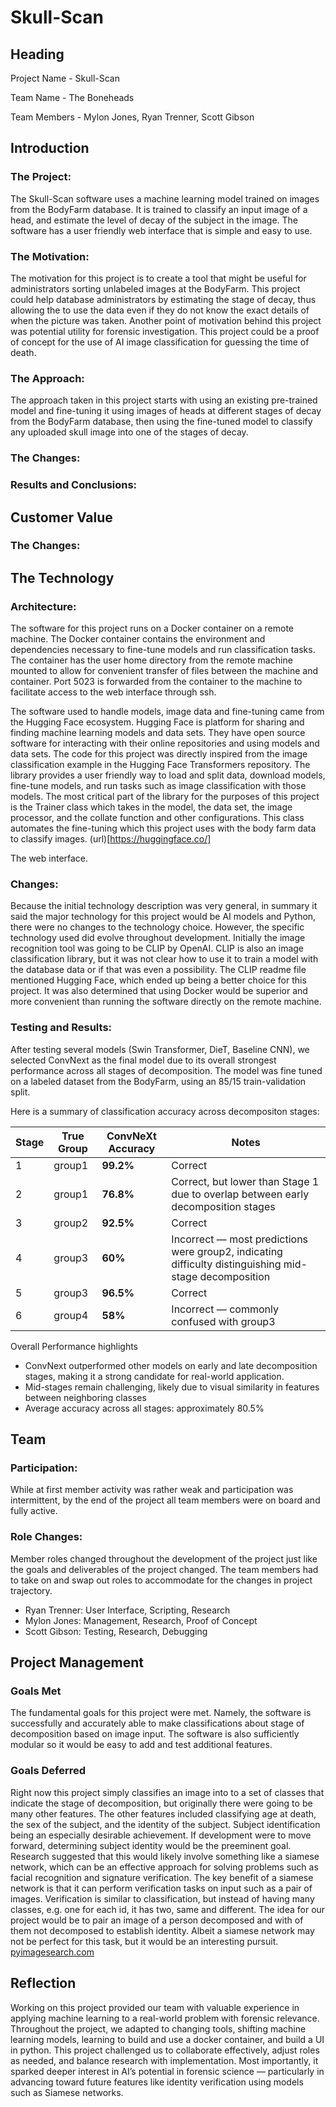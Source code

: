 # Skull-Scan

## Heading
Project Name - Skull-Scan 

Team Name - The Boneheads

Team Members - Mylon Jones, Ryan Trenner, Scott Gibson

## Introduction

### The Project:
The Skull-Scan software uses a machine learning model trained on images from the BodyFarm database. It is trained to classify an input image of a head, and estimate the level of decay of the subject in the image. The software has a user friendly web interface that is simple and easy to use.

### The Motivation:
The motivation for this project is to create a tool that might be useful for administrators sorting unlabeled images at the BodyFarm. This project could help database administrators by estimating the stage of decay, thus allowing the to use the data even if they do not know the exact details of when the picture was taken. Another point of motivation behind this project was potential utility for forensic investigation. This project could be a proof of concept for the use of AI image classification for guessing the time of death.

### The Approach:
The approach taken in this project starts with using an existing pre-trained model and fine-tuning it using images of heads at different stages of decay from the BodyFarm database, then using the fine-tuned model to classify any uploaded skull image into one of the stages of decay.

### The Changes:


### Results and Conclusions:


## Customer Value

### The Changes:


## The Technology

### Architecture:

The software for this project runs on a Docker container on a remote machine. The Docker container contains the environment and dependencies necessary to fine-tune models and run classification tasks. The container has the user home directory from the remote machine mounted to allow for convenient transfer of files between the machine and container. Port 5023 is forwarded from the container to the machine to facilitate access to the web interface through ssh.

The software used to handle models, image data and fine-tuning came from the Hugging Face ecosystem. Hugging Face is platform for sharing and finding machine learning models and data sets. They have open source software for interacting with their online repositories and using models and data sets. The code for this project was directly inspired from the image classification example in the Hugging Face Transformers repository. The library provides a user friendly way to load and split data, download models, fine-tune models, and run tasks such as image classification with those models. The most critical part of the library for the purposes of this project is the Trainer class which takes in the model, the data set, the image processor, and the collate function and other configurations. This class automates the fine-tuning which this project uses with the body farm data to classify images.
(url)[https://huggingface.co/]

The web interface.

### Changes:

Because the initial technology description was very general, in summary it said the major technology for this project would be AI models and Python, there were no changes to the technology choice. However, the specific technology used did evolve throughout development. Initially the image recognition tool was going to be CLIP by OpenAI. CLIP is also an image classification library, but it was not clear how to use it to train a model with the database data or if that was even a possibility. The CLIP readme file mentioned Hugging Face, which ended up being a better choice for this project. It was also determined that using Docker would be superior and more convenient than running the software directly on the remote machine.

### Testing and Results:
After testing several models (Swin Transformer, DieT, Baseline CNN), we selected ConvNext as the final model due to its overall strongest performance across all stages of decomposition. The model was fine tuned on a labeled dataset from the BodyFarm, using an 85/15 train-validation split. 

Here is a summary of classification accuracy across decompositon stages: 

| Stage | True Group | ConvNeXt Accuracy | Notes                                                                                                  |
| ----- | ---------- | ----------------- | ------------------------------------------------------------------------------------------------------ |
| 1     | group1     | **99.2%**         | Correct                                                                                                |
| 2     | group1     | **76.8%**         | Correct, but lower than Stage 1 due to overlap between early decomposition stages                      |
| 3     | group2     | **92.5%**         | Correct                                                                                                |
| 4     | group3     | **60%**           | Incorrect — most predictions were group2, indicating difficulty distinguishing mid-stage decomposition |
| 5     | group3     | **96.5%**         | Correct                                                                                                |
| 6     | group4     | **58%**           | Incorrect — commonly confused with group3                                                              |


Overall Performance highlights
* ConvNext outperformed other models on early and late decomposition stages, making it a strong candidate for real-world application.
* Mid-stages remain challenging, likely due to visual similarity in features between neighboring classes
* Average accuracy across all stages: approximately 80.5%
    

## Team

### Participation:
While at first member activity was rather weak and participation was intermittent, by the end of the project all team members were on board and fully active.

### Role Changes:
Member roles changed throughout the development of the project just like the goals and deliverables of the project changed. The team members had to take on and swap out roles to accommodate for the changes in project trajectory.

  * Ryan Trenner: User Interface, Scripting, Research
  * Mylon Jones: Management, Research, Proof of Concept
  * Scott Gibson: Testing, Research, Debugging

## Project Management

### Goals Met
The fundamental goals for this project were met. Namely, the software is successfully and accurately able to make classifications about stage of decomposition based on image input. The software is also sufficiently modular so it would be easy to add and test additional features. 

### Goals Deferred

Right now this project simply classifies an image into to a set of classes that indicate the stage of decomposition, but originally there were going to be many other features. The other features included classifying age at death, the sex of the subject, and the identity of the subject. Subject identification being an especially desirable achievement. If development were to move forward, determining subject identity would be the preeminent goal. Research suggested that this would likely involve something like a siamese network, which can be an effective approach for solving problems such as facial recognition and signature verification. The key benefit of a siamese network is that it can perform verification tasks on input such as a pair of images. Verification is similar to classification, but instead of having many classes, e.g. one for each id, it has two, same and different. The idea for our project would be to pair an image of a person decomposed and with of them not decomposed to establish identity. Albeit a siamese network may not be perfect for this task, but it would be an interesting pursuit.
[pyimagesearch.com](https://pyimagesearch.com/2020/11/23/building-image-pairs-for-siamese-networks-with-python/)

## Reflection

Working on this project provided our team with valuable experience in applying machine learning to a real-world problem with forensic relevance. Throughout the
project, we adapted to changing tools, shifting machine learning models, learning to build and use a docker container, and build a UI in python. This project
challenged us to collaborate effectively, adjust roles as needed, and balance research with implementation. Most importantly, it sparked deeper interest in AI’s
potential in forensic science — particularly in advancing toward future features like identity verification using models such as Siamese networks.
